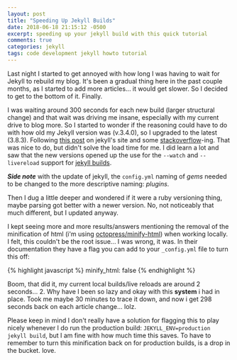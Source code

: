 ```yaml
---
layout: post
title: "Speeding Up Jekyll Builds"
date: 2018-06-18 21:15:12 -0500
excerpt: speeding up your jekyll build with this quick tutorial
comments: true
categories: jekyll
tags: code development jekyll howto tutorial
---
```

Last night I started to get annoyed with how long I was having to wait for Jekyll to rebuild my blog. It's been a gradual thing here in the past couple months, as I started to add more articles... it would get slower. So I decided to get to the bottom of it. Finally.

I was waiting around 300 seconds for each new build (larger structural change) and that wait was driving me insane, especially with my current drive to blog more. So I started to wonder if the reasoning could have to do with how old my Jekyll version was (v.3.4.0), so I upgraded to the latest (3.8.3). Following [this post](https://jekyllrb.com/docs/upgrading/) on jekyll's site and some [stackoverflow](https://stackoverflow.com/questions/26855552/jekyll-compiling-seems-way-too-slow)-ing. That was nice to do, but didn't solve the load time for me. I did learn a lot and saw that the new versions opened up the use for the `--watch` and `--livereload` support for [jekyll builds](https://jekyllrb.com/docs/configuration/#build-command-options).

***Side note*** with the update of jekyll, the `config.yml` naming of *gems* needed to be changed to the more descriptive naming: *plugins*.

Then I dug a little deeper and wondered if it were a ruby versioning thing, maybe parsing got better with a newer version. No, not noticeably that much different, but I updated anyway.

I kept seeing more and more results/answers mentioning the removal of the minification of html (i'm using [octopress/minify-html](https://github.com/octopress/minify-html)) when working locally. I felt, this couldn't be the root issue... I was wrong, it was. In their documentation they have a flag you can add to your `_config.yml` file to turn this off:

{% highlight javascript %}
minify_html: false
{% endhighlight %}

Boom, that did it, my current local builds/live reloads are around 2 seconds... 2. Why have I been so lazy and okay with this **system** i had in place. Took me maybe 30 minutes to trace it down, and now i get 298 seconds back on each article change... lolz.

Please keep in mind I don't really have a solution for flagging this to play nicely whenever I do run the production build: `JEKYLL_ENV=production jekyll build`, but I am fine with how much time this saves. To have to remember to turn this minification back on for production builds, is a drop in the bucket. love.
